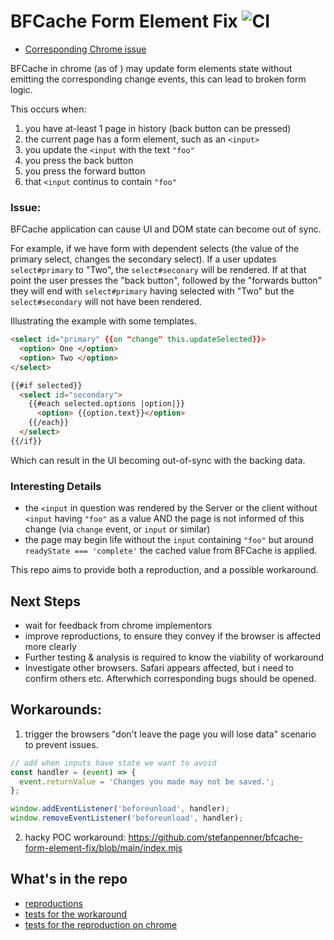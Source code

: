 # BFCache Form Element Fix ![CI](https://github.com/stefanpenner/bfcache-form-element-fix/workflows/CI/badge.svg)

* [Corresponding Chrome issue](https://bugs.chromium.org/p/chromium/issues/detail?id=1143298)

BFCache in chrome (as of <???>) may update form elements state without
emitting the corresponding change events, this can lead to broken form logic.

This occurs when:
1) you have at-least 1 page in history (back button can be pressed)
2) the current page has a form element, such as an `<input>`
3) you update the `<input` with the text `"foo"`
4) you press the back button
5) you press the forward button
6) that `<input` continus to contain `"foo"`

### Issue:

BFCache application can cause UI and DOM state can become out of sync.

For example, if we have form with dependent selects (the value of the primary select, changes the secondary select).
If a user updates `select#primary` to "Two", the `select#seconary` will be rendered. If at that point the user presses the "back button", followed by the "forwards button" they will end with `select#primary` having selected with "Two" but the `select#secondary` will not have been rendered.

Illustrating the example with some templates.

```html
<select id="primary" {{on "change" this.updateSelected}}>
  <option> One </option>
  <option> Two </option>
</select>

{{#if selected}}
  <select id="secondary">
    {{#each selected.options |option|}}
      <option> {{option.text}}</option>
    {{/each}}
  </select>
{{/if}}
```

Which can result in the UI becoming out-of-sync with the backing data.

### Interesting Details

* the `<input` in question was rendered by the Server or the client  without `<input` having `"foo"` as a value AND the page is not informed of this change (via `change` event, or `input` or similar)
* the page may begin life without the `input` containing `"foo"` but around `readyState === 'complete'` the cached value from BFCache is applied.


This repo aims to provide both a reproduction, and a possible workaround.

## Next Steps

* wait for feedback from chrome implementors
* improve reproductions, to ensure they convey if the browser is affected more clearly
* Further testing & analysis is required to know the viability of workaround
* Investigate other browsers. Safari appears affected, but i need to confirm others etc. Afterwhich corresponding bugs should be opened.

## Workarounds:

1) trigger the browsers "don't leave the page you will lose data" scenario to prevent issues.

```js
// add when inputs have state we want to avoid
const handler = (event) => {
  event.returnValue = 'Changes you made may not be saved.';
};

window.addEventListener('beforeunload', handler);
window.removeEventListener('beforeunload', handler);
```

2) hacky POC workaround: https://github.com/stefanpenner/bfcache-form-element-fix/blob/main/index.mjs

## What's in the repo
* [reproductions](https://github.com/stefanpenner/bfcache-form-element-fix/tree/main/reproductions)
* [tests for the workaround](https://github.com/stefanpenner/bfcache-form-element-fix/blob/main/test.mjs)
* [tests for the reproduction on chrome](https://github.com/stefanpenner/bfcache-form-element-fix/blob/main/test.mjs#L136-L208)
